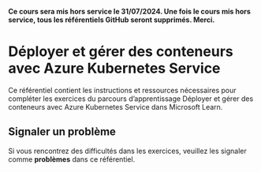 **Ce cours sera mis hors service le **31/07/2024**.  Une fois le cours mis hors service, tous les référentiels GitHub seront supprimés. Merci.**

# Déployer et gérer des conteneurs avec Azure Kubernetes Service

Ce référentiel contient les instructions et ressources nécessaires pour compléter les exercices du parcours d’apprentissage Déployer et gérer des conteneurs avec Azure Kubernetes Service dans Microsoft Learn.
## Signaler un problème
Si vous rencontrez des difficultés dans les exercices, veuillez les signaler comme **problèmes** dans ce référentiel.
